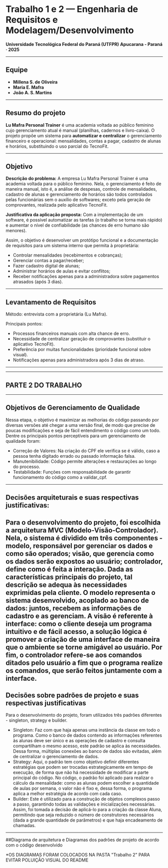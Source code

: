 # Trabalho 1 e 2 — Engenharia de Requisitos e Modelagem/Desenvolvimento

**Universidade Tecnológica Federal do Paraná (UTFPR)**
**Apucarana - Paraná · 2025**

---

## Equipe

* **Millena S. de Oliveira** 
* **Maria E. Mafra**
* **João A. S. Martins**

---

## Resumo do projeto

**Lu Mafra Personal Trainer** é uma academia voltada ao público feminino cujo gerenciamento atual é manual (planilhas, cadernos e livro-caixa). O projeto propõe um sistema para **automatizar e centralizar** o gerenciamento financeiro e operacional: mensalidades, contas a pagar, cadastro de alunas e horários, substituindo o uso parcial do TecnoFit.

---

## Objetivo

**Descrição do problema:** A empresa Lu Mafra Personal Trainer é uma academia voltada para o público feminino. Nela, o gerenciamento é feito de maneira manual, isto é, a análise de despesas, controle de mensalidades, cadastro de alunas e gerenciamento de horários são todos controlados pelas funcionárias sem o auxílio de softwares; exceto pela geração de comprovantes, realizada pelo aplicativo TecnoFit. 
 
**Justificativa da aplicação proposta:** Com a implementação de um software, é possível automatizar as tarefas (o trabalho se torna mais rápido) e aumentar o nível de confiabilidade (as chances de erro humano são menores).

Assim, o objetivo é desenvolver um protótipo funcional e a documentação de requisitos para um sistema interno que permita à proprietária:
* Controlar mensalidades (recebimentos e cobranças);
* Gerenciar contas a pagar/receber;
* Fazer cadastro digital de alunas;
* Administrar horários de aulas e evitar conflitos;
* Receber notificações apenas para a administradora sobre pagamentos atrasados (após 3 dias).
---

## Levantamento de Requisitos

Método: entrevista com a proprietária (Lu Mafra).

Principais pontos:
* Processos financeiros manuais com alta chance de erro.
* Necessidade de centralizar geração de comprovantes (substituir o aplicativo TecnoFit).
* Preferência por muitas funcionalidades (prioridade funcional sobre visual).
* Notificações apenas para administradora após 3 dias de atraso.
---

---------------------------------------------
## PARTE 2 DO TRABALHO
---------------------------------------------

## Objetivos de Gerenciamento de Qualidade

Nessa etapa, o objetivo é maximizar as melhorias do código passando por diversas versões até chegar a uma versão final, de modo que precise de poucas modificações e seja de fácil entendimento o código como um todo. Dentre os principais pontos perceptíveis para um gerenciamento de qualidade foram:

* Correção de Valores: Na criação do CPF ele verifica se é válido, caso a pessoa tenha digitado errado ou passado informação falsa.
* Manutenibilidade: Código permite alterações e restaurações ao longo do processo.
* Testabilidade: Funções com responsabilidade de garantir funcionamento do código como a validar_cpf.
---

## Decisões arquiteturais e suas respectivas justificativas:

Para o desenvolvimento do projeto, foi escolhida a arquitetura MVC (Modelo-Visão-Controlador). Nela, o sistema é dividido em três componentes - modelo, responsável por gerenciar os dados e como são operados; visão, que gerencia como os dados serão expostos ao usuário; controlador, define como é feita a interação. 
Dada as características principais do projeto, tal descrição se adequa às necessidades exprimidas pela cliente. O modelo representa o sistema desenvolvido, acoplado ao banco de dados: juntos, recebem as informações de cadastro e as gerenciam. A visão é referente à interface: como o cliente deseja um programa intuitivo e de fácil acesso, a solução lógica é promover a criação de uma interface de maneira que o ambiente se torne amigável ao usuário. Por fim, o controlador refere-se aos comandos ditados pelo usuário a fim que o programa realize os comandos, que serão feitos juntamente com a interface. 
---

## Decisões sobre padrões de projeto e suas respectivas justificativas

Para o desenvolvimento do projeto, foram utilizados três padrões diferentes - singleton, strategy e builder. 

* Singleton: Faz com que haja apenas uma instância da classe em todo o programa. Como o banco de dados contendo as informações referentes às alunas deve ser único e as operações de cadastro e consulta compartilham o mesmo acesso, este padrão se aplica às necessidades. Dessa forma, múltiplas conexões ao banco de dados são evitadas, além de centralizar o gerenciamento de dados. 
* Strategy: Aqui, o padrão tem como objetivo definir diferentes estratégias que podem ser trocadas estrategicamente em tempo de execução, de forma que não há necessidade de modificar a parte principal do código. No código, o padrão foi aplicado para realizar o cálculo da mensalidade: como as alunas podem escolher a quantidade de aulas por semana, o valor não é fixo e, dessa forma, o programa aplica a melhor estratégia de acordo com cada caso. 
* Builder: Este é utilizado para a construção de objetos complexos passo a passo, garantindo todas as validações e inicializações necessárias. Assim, foi tomada a decisão de aplicá-lo para a criação da classe Aluna, permitindo que seja reduzido o número de construtores necessários (dada a grande quantidade de parâmetros) e que haja encadeamento de chamadas. 
---

##Diagrama de arquitetura e Diagramas dos padrões de projeto de acordo com o código desenvolvido

*OS DIAGRAMAS FORAM COLOCADOS NA PASTA "Trabalho 2" PARA EVITAR POLUIÇÃO VISUAL DO README


